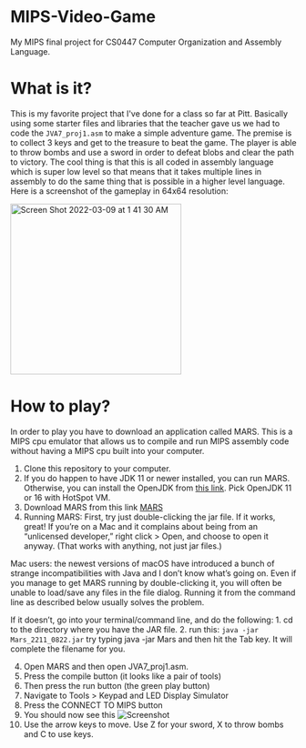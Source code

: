 # MIPS-Video-Game
My MIPS final project for CS0447 Computer Organization and Assembly Language.

# What is it?
This is my favorite project that I've done for a class so far at Pitt. Basically using some starter files and libraries that the teacher gave us we had to code the `JVA7_proj1.asm` to make a simple adventure game. The premise is to collect 3 keys and get to the treasure to beat the game. The player is able to throw bombs and use a sword in order to defeat blobs and clear the path to victory. The cool thing is that this is all coded in assembly language which is super low level so that means that it takes multiple lines in assembly to do the same thing that is possible in a higher level language.
Here is a screenshot of the gameplay in 64x64 resolution:

<img width="300" alt="Screen Shot 2022-03-09 at 1 41 30 AM" src="https://user-images.githubusercontent.com/35745239/157386665-bbe81a68-181a-43e2-8caf-d17fbc2cdcda.png">

# How to play?
In order to play you have to download an application called MARS. This is a MIPS cpu emulator that allows us to compile and run MIPS assembly code without having a MIPS cpu built into your computer.

1. Clone this repository to your computer.
2. If you do happen to have JDK 11 or newer installed, you can run MARS. Otherwise, you can install the OpenJDK from [this link](https://adoptopenjdk.net/index.html). Pick OpenJDK 11 or 16 with HotSpot VM.
3. Download MARS from this link [MARS](https://jarrettbillingsley.github.io/teaching/classes/cs0447/software/Mars_2211_0822.jar)
4. Running MARS:
First, try just double-clicking the jar file. If it works, great! If you’re on a Mac and it complains about being from an “unlicensed developer,” right click > Open, and choose to open it anyway. (That works with anything, not just jar files.)

Mac users: the newest versions of macOS have introduced a bunch of strange incompatibilities with Java and I don’t know what’s going on. Even if you manage to get MARS running by double-clicking it, you will often be unable to load/save any files in the file dialog. Running it from the command line as described below usually solves the problem.

If it doesn’t, go into your terminal/command line, and do the following:
    1. cd to the directory where you have the JAR file.
    2. run this: `java -jar Mars_2211_0822.jar`
    try typing java -jar Mars and then hit the Tab key. It will complete the filename for you.
    
4. Open MARS and then open JVA7_proj1.asm.
5. Press the compile button (it looks like a pair of tools)
6. Then press the run button (the green play button)
7. Navigate to Tools > Keypad and LED Display Simulator
8. Press the CONNECT TO MIPS button
9. You should now see this
![Screenshot](https://user-images.githubusercontent.com/35745239/157386130-fbda8efd-ce3a-4340-9de6-a870f09d3a41.png)
10. Use the arrow keys to move. Use Z for your sword, X to throw bombs and C to use keys.
